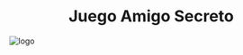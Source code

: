 <h1 align="center">Juego Amigo Secreto</h1>

![logo](https://github.com/user-attachments/assets/5f5b33bb-cc49-4c29-94d6-592752e498b1)
